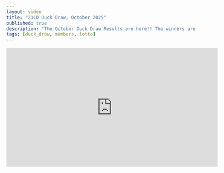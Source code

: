 ```yaml
---
layout: video
title: "21CD Duck Draw, October 2025"
published: true
description: "The October Duck Draw Results are here!! The winners are Number 26, Colin Jitlal (£100) and Number 27, Stephen Woodage (£20). Thanks to our Duck Draw assistants this month, Jake Bewley and Benji Kakembo."
tags: [duck_draw, members, lotto]
---
```

<iframe width="560" height="315" src="https://www.youtube.com/embed/WurfUAGtNyc?si=P89K-nlWW1rV1LBT" title="YouTube video player" frameborder="0" allow="accelerometer; autoplay; clipboard-write; encrypted-media; gyroscope; picture-in-picture; web-share" referrerpolicy="strict-origin-when-cross-origin" allowfullscreen></iframe>
